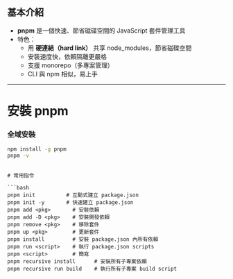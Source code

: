 ## 基本介紹
- **pnpm** 是一個快速、節省磁碟空間的 JavaScript 套件管理工具  
- 特色：
  - 用 **硬連結（hard link）** 共享 node_modules，節省磁碟空間
  - 安裝速度快，依賴隔離更嚴格
  - 支援 monorepo（多專案管理）
  - CLI 與 npm 相似，易上手

---

# 安裝 pnpm

### 全域安裝

```bash
npm install -g pnpm
pnpm -v
```

```

# 常用指令

```bash
pnpm init          # 互動式建立 package.json
pnpm init -y       # 快速建立 package.json
pnpm add <pkg>       # 安裝依賴
pnpm add -D <pkg>    # 安裝開發依賴
pnpm remove <pkg>    # 移除套件
pnpm up <pkg>        # 更新套件
pnpm install         # 安裝 package.json 內所有依賴
pnpm run <script>    # 執行 package.json scripts
pnpm <script>        # 簡寫
pnpm recursive install      # 安裝所有子專案依賴
pnpm recursive run build    # 執行所有子專案 build script
```